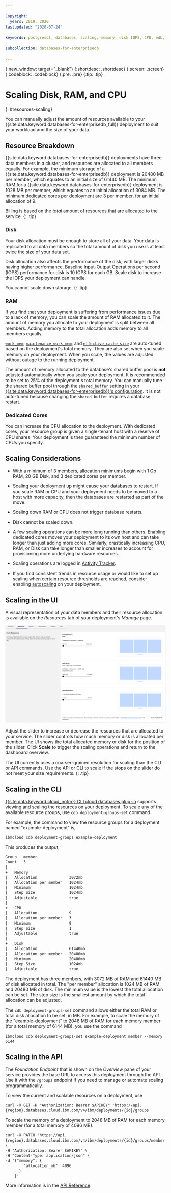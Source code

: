 ```yaml
---

Copyright:
  years: 2019, 2020
lastupdated: "2020-07-24"

keywords: postgresql, databases, scaling, memory, disk IOPS, CPU, edb, enterprisedb

subcollection: databases-for-enterprisedb

---
```


{:new_window: target="_blank"}
{:shortdesc: .shortdesc}
{:screen: .screen}
{:codeblock: .codeblock}
{:pre: .pre}
{:tip: .tip}

# Scaling Disk, RAM, and CPU
{: #resources-scaling}

You can manually adjust the amount of resources available to your {{site.data.keyword.databases-for-enterprisedb_full}} deployment to suit your workload and the size of your data.

## Resource Breakdown

{{site.data.keyword.databases-for-enterprisedb}} deployments have three data members in a cluster, and resources are allocated to all members equally. For example, the minimum storage of a {{site.data.keyword.databases-for-enterprisedb}} deployment is 20480 MB per member, which equates to an initial size of 61440 MB. The minimum RAM for a {{site.data.keyword.databases-for-enterprisedb}} deployment is 1028 MB per member, which equates to an initial allocation of 3084 MB. The minimum dedicated cores per deployment are 3 per member, for an initial allocation of 9. 

Billing is based on the _total_ amount of resources that are allocated to the service.
{: .tip}

### Disk

Your disk allocation must be enough to store all of your data. Your data is replicated to all data members so the total amount of disk you use is at least twice the size of your data set. 

Disk allocation also affects the performance of the disk, with larger disks having higher performance. Baseline Input-Output Operations per second (IOPS) performance for disk is 10 IOPS for each GB. Scale disk to increase the IOPS your deployment can handle.

You cannot scale down storage.
{: .tip} 

### RAM

If you find that your deployment is suffering from performance issues due to a lack of memory, you can scale the amount of RAM allocated to it. The amount of memory you allocate to your deployment is split between all members. Adding memory to the total allocation adds memory to all members equally.

[`work_mem`](https://www.postgresql.org/docs/current/runtime-config-resource.html#GUC-WORK-MEM), [`maintenance_work_mem`](https://www.postgresql.org/docs/current/runtime-config-resource.html#GUC-MAINTENANCE-WORK-MEM), and [`effective_cache_size`](https://www.postgresql.org/docs/current/runtime-config-query.html#GUC-EFFECTIVE-CACHE-SIZE) are auto-tuned based on the deployment's total memory. They are also set when you scale memory on your deployment. When you scale, the values are adjusted without outage to the running deployment.

The amount of memory allocated to the database's shared buffer pool is **not** adjusted automatically when you scale your deployment. It is recommended to be set to 25% of the deployment's total memory. You can manually tune the shared buffer pool through the [`shared_buffer`](https://www.postgresql.org/docs/current/runtime-config-resource.html#GUC-SHARED-BUFFERS) setting in your [{{site.data.keyword.databases-for-enterprisedb}}'s configuration](/docs/databases-for-enterprisedb?topic=databases-for-enterprisedb-changing-configuration). It is not auto-tuned because changing the `shared_buffer` requires a database restart.

### Dedicated Cores

You can increase the CPU allocation to the deployment. With dedicated cores, your resource group is given a single-tenant host with a reserve of CPU shares. Your deployment is then guaranteed the minimum number of CPUs you specify.

## Scaling Considerations

- With a minimum of 3 members, allocation minimums begin with 1 Gb RAM, 20 GB Disk, and 3 dedicated cores per member.  
- Scaling your deployment up might cause your databases to restart. If you scale RAM or CPU and your deployment needs to be moved to a host with more capacity, then the databases are restarted as part of the move.

- Scaling down RAM or CPU does not trigger database restarts.

- Disk cannot be scaled down.

- A few scaling operations can be more long running than others. Enabling dedicated cores moves your deployment to its own host and can take longer than just adding more cores. Similarly, drastically increasing CPU, RAM, or Disk can take longer than smaller increases to account for provisioning more underlying hardware resources.

- Scaling operations are logged in [Activity Tracker](/docs/databases-for-enterprisedb?topic=cloud-databases-activity-tracker).

- If you find consistent trends in resource usage or would like to set up scaling when certain resource thresholds are reached, consider enabling [autoscaling](/docs/databases-for-enterprisedb?topic=databases-for-enterprisedb-autoscaling) on your deployment.

## Scaling in the UI

A visual representation of your data members and their resource allocation is available on the _Resources_ tab of your deployment's _Manage_ page. 

![The Scale Resources Pane in _Settings_](images/settings-scaling.png)

Adjust the slider to increase or decrease the resources that are allocated to your service. The slider controls how much memory or disk is allocated per member. The UI shows the total allocated memory or disk for the position of the slider. Click **Scale** to trigger the scaling operations and return to the dashboard overview. 

The UI currently uses a coarser-grained resolution for scaling than the CLI or API commands. Use the API or CLI to scale if the stops on the slider do not meet your size requirements.
{: .tip}

## Scaling in the CLI 

[{{site.data.keyword.cloud_notm}} CLI cloud databases plug-in](/docs/databases-cli-plugin?topic=databases-cli-plugin-cdb-reference) supports viewing and scaling the resources on your deployment. To scale any of the available resource groups, use `cdb deployment-groups-set` command. 

For example, the command to view the resource groups for a deployment named "example-deployment" is, 
```
ibmcloud cdb deployment-groups example-deployment
```

This produces the output,
```
Group   member
Count   3
|
+   Memory
|   Allocation              3072mb
|   Allocation per member   1024mb
|   Minimum                 1024mb
|   Step Size               1024mb
|   Adjustable              true
|
+   CPU
|   Allocation              9
|   Allocation per member   3
|   Minimum                 9
|   Step Size               1
|   Adjustable              true
|
+   Disk
|   Allocation              61440mb
|   Allocation per member   20480mb
|   Minimum                 20480mb
|   Step Size               1024mb
|   Adjustable              true
```

The deployment has three members, with 3072 MB of RAM and 61440 MB of disk allocated in total. The "per member" allocation is 1024 MB of RAM and 20480 MB of disk. The minimum value is the lowest the total allocation can be set. The step size is the smallest amount by which the total allocation can be adjusted.

The `cdb deployment-groups-set` command allows either the total RAM or total disk allocation to be set, in MB. For example, to scale the memory of the "example-deployment" to 2048 MB of RAM for each memory member (for a total memory of 6144 MB), you use the command 
```
ibmcloud cdb deployment-groups-set example-deployment member --memory 6144
```

## Scaling in the API

The _Foundation Endpoint_ that is shown on the _Overview_ pane of your service provides the base URL to access this deployment through the API. Use it with the `/groups` endpoint if you need to manage or automate scaling programmatically. 

To view the current and scalable resources on a deployment, use
```
curl -X GET -H "Authorization: Bearer $APIKEY" 'https://api.{region}.databases.cloud.ibm.com/v4/ibm/deployments/{id}/groups'
```

To scale the memory of a deployment to 2048 MB of RAM for each memory member (for a total memory of 4096 MB).
```
curl -X PATCH 'https://api.{region}.databases.cloud.ibm.com/v4/ibm/deployments/{id}/groups/member' \
-H "Authorization: Bearer $APIKEY" \
-H "Content-Type: application/json" \
-d '{"memory": {
        "allocation_mb": 4096
      }
    }'
```

More information is in the [API Reference](https://{DomainName}/apidocs/cloud-databases-api#get-currently-available-scaling-groups-from-a-depl).

 
